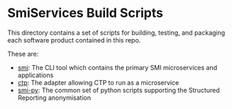 # SmiServices Build Scripts

This directory contains a set of scripts for building, testing, and packaging each
software product contained in this repo.

These are:

-   [smi](/bin/smi): The CLI tool which contains the primary SMI microservices and applications
-   [ctp](/bin/ctp): The adapter allowing CTP to run as a microservice
-   [smi-py](/bin/smi-py): The common set of python scripts supporting the Structured Reporting anonymisation
